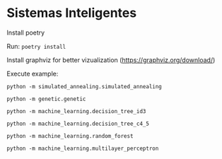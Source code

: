 # Sistemas Inteligentes


Install poetry

Run: 
`poetry install`

Install graphviz for better vizualization (https://graphviz.org/download/)

Execute example:

`python -m simulated_annealing.simulated_annealing`

`python -m genetic.genetic`

`python -m machine_learning.decision_tree_id3`

`python -m machine_learning.decision_tree_c4_5`

`python -m machine_learning.random_forest`

`python -m machine_learning.multilayer_perceptron`
